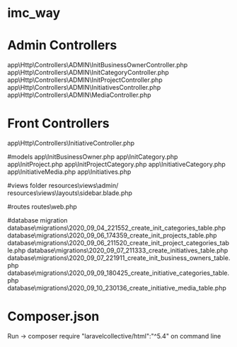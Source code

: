 # imc_way

# Admin Controllers
app\Http\Controllers\ADMIN\InitBusinessOwnerController.php
app\Http\Controllers\ADMIN\InitCategoryController.php
app\Http\Controllers\ADMIN\InitProjectController.php
app\Http\Controllers\ADMIN\InitiativesController.php
app\Http\Controllers\ADMIN\MediaController.php

# Front Controllers
app\Http\Controllers\InitiativeController.php


#models
app\InitBusinessOwner.php
app\InitCategory.php
app\InitProject.php
app\InitProjectCategory.php
app\InitiativeCategory.php
app\InitiativeMedia.php
app\Initiatives.php

#views folder
resources\views\admin/
resources\views\layouts\sidebar.blade.php

#routes
routes\web.php


#database migration
database\migrations\2020_09_04_221552_create_init_categories_table.php
database\migrations\2020_09_06_174359_create_init_projects_table.php
database\migrations\2020_09_06_211520_create_init_project_categories_table.php
database\migrations\2020_09_07_211333_create_initiatives_table.php
database\migrations\2020_09_07_221911_create_init_business_owners_table.php
database\migrations\2020_09_09_180425_create_initiative_categories_table.php
database\migrations\2020_09_10_230136_create_initiative_media_table.php

# Composer.json  
 Run ->  composer require "laravelcollective/html":"^5.4" on command line



